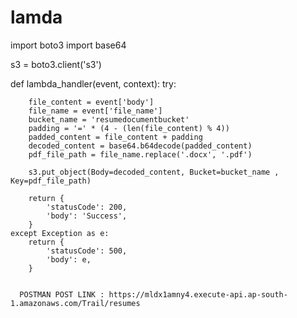# lamda
import boto3
import base64

s3 = boto3.client('s3')

def lambda_handler(event, context):
    try:
       
        file_content = event['body']
        file_name = event['file_name']
        bucket_name = 'resumedocumentbucket'
        padding = '=' * (4 - (len(file_content) % 4))
        padded_content = file_content + padding
        decoded_content = base64.b64decode(padded_content)
        pdf_file_path = file_name.replace('.docx', '.pdf')

        s3.put_object(Body=decoded_content, Bucket=bucket_name , Key=pdf_file_path)
        
        return {
            'statusCode': 200,
            'body': 'Success',
        }
    except Exception as e:
        return {
            'statusCode': 500,
            'body': e,
        }
        
        
      POSTMAN POST LINK : https://mldx1amny4.execute-api.ap-south-1.amazonaws.com/Trail/resumes
